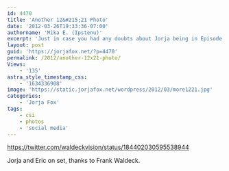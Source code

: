 ```yaml
---
id: 4470
title: 'Another 12&#215;21 Photo'
date: '2012-03-26T19:33:36-07:00'
authorname: 'Mika E. (Ipstenu)'
excerpt: 'Just in case you had any doubts about Jorja being in Episode 21....'
layout: post
guid: 'https://jorjafox.net/?p=4470'
permalink: /2012/another-12x21-photo/
Views:
    - '135'
astra_style_timestamp_css:
    - '1634336908'
image: 'https://static.jorjafox.net/wordpress/2012/03/more1221.jpg'
categories:
    - 'Jorja Fox'
tags:
    - csi
    - photos
    - 'social media'
---
```


https://twitter.com/waldeckvision/status/184402030595538944

Jorja and Eric on set, thanks to Frank Waldeck.
